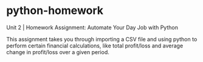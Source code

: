 # python-homework
Unit 2 | Homework Assignment: Automate Your Day Job with Python

This assignment takes you through importing a CSV file and using python to perform certain financial calculations, like total profit/loss and average change in profit/loss over a given period.
